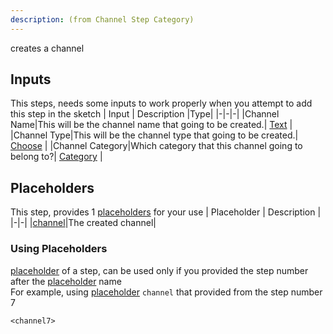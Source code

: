 ```yaml
---
description: (from Channel Step Category)
---
```

creates a channel

## Inputs
This steps, needs some inputs to work properly when you attempt to add this step in the sketch
| Input      | Description |Type|
|-|-|-|
|Channel Name|This will be the channel name that going to be created.| [ Text](../inputs/text.md) |
|Channel Type|This will be the channel type that going to be created.| [ Choose](../inputs/choose.md) |
|Channel Category|Which category that this channel going to belong to?| [ Category](../inputs/category.md) |

## Placeholders
This step, provides 1 [placeholders](../tutorials/placeholder.md) for your use
| Placeholder      | Description |
|-|-|
|[channel](../placeholders/channel.md)|The created channel|

### Using Placeholders
[placeholder](../tutorials/placeholder.md) of a step, can be used only if you provided the step number after the [placeholder](../tutorials/placeholder.md) name\
For example, using [placeholder](../tutorials/placeholder.md) `channel` that provided from the step number 7
 
```
<channel7>
```
